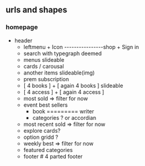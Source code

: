 ## urls and shapes


### homepage
- header
    - leftmenu + Icon ----------------shop + Sign in
    - search with typegraph deemed 
    - menus slideable
    - cards / carousal
    - another items slideable(img)
    - prem subscription
    - [ 4 books ] +  [ again 4 books ] slideable
    - [ 4 access ] + [ again 4 access ]
    - most sold => filter for now
    - event best sellers 
        - book ========= writer
        - categories ? or accordian
    - most recent sold => filter for now
    - explore cards?
    - option gridd ?
    - weekly best => filter for now
    - featured categories
    - footer # 4 parted footer

